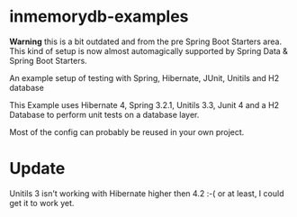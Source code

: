 inmemorydb-examples
===================

**Warning** this is a bit outdated and from the pre Spring Boot Starters area. This kind of setup is now almost automagically supported by Spring Data & Spring Boot Starters.

An example setup of testing with Spring, Hibernate, JUnit, Unitils and H2 database

This Example uses Hibernate 4, Spring 3.2.1, Unitils 3.3, Junit 4 and a H2 Database to perform unit tests on a database layer.

Most of the config can probably be reused in your own project.

Update 
===================
Unitils 3 isn't working with Hibernate higher then 4.2 :-( or at least, I could get it to work yet. 

